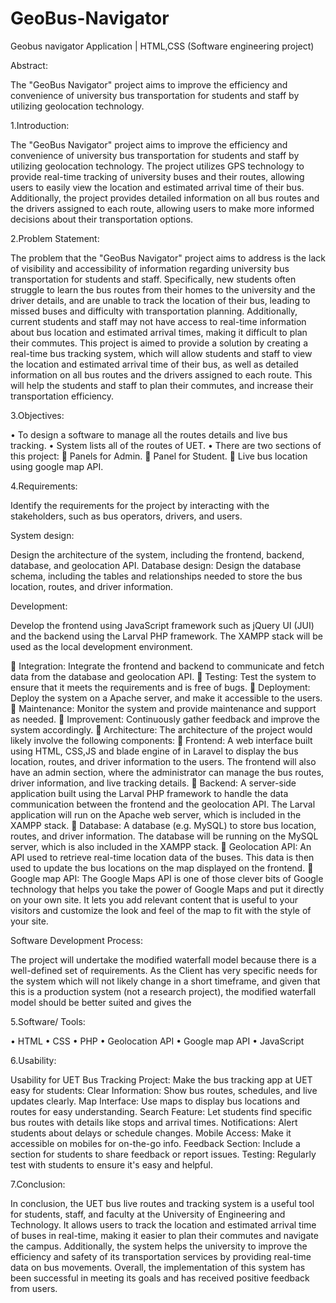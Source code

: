 # GeoBus-Navigator
Geobus navigator Application | HTML,CSS (Software engineering project)

Abstract:

The "GeoBus Navigator" project aims to improve the efficiency and convenience of university bus transportation for students and staff by utilizing geolocation technology.

1.Introduction: 

The "GeoBus Navigator" project aims to improve the efficiency and convenience of university bus transportation for students and staff by utilizing geolocation technology. The project utilizes GPS technology to provide real-time tracking of university buses and their routes, allowing users to easily view the location and estimated arrival time of their bus. Additionally, the project provides detailed information on all bus routes and the drivers assigned to each route, allowing users to make more informed decisions about their transportation options.

2.Problem Statement: 

The problem that the "GeoBus Navigator" project aims to address is the lack of visibility and accessibility of information regarding university bus transportation for students and staff. Specifically, new students often struggle to learn the bus routes from their homes to the university and the driver details, and are unable to track the location of their bus, leading to missed buses and difficulty with transportation planning. Additionally, current students and staff may not have access to real-time information about bus location and estimated arrival times, making it difficult to plan their commutes. This project is aimed to provide a solution by creating a real-time bus tracking system, which will allow students and staff to view the location and estimated arrival time of their bus, as well as detailed information on all bus routes and the drivers assigned to each route. This will help the students and staff to plan their commutes, and increase their transportation efficiency.

3.Objectives:

• To design a software to manage all the routes details and live bus tracking. 
• System lists all of the routes of UET. 
• There are two sections of this project: 
	Panels for Admin.
	Panel for Student.
	Live bus location using google map API.

4.Requirements:  

Identify the requirements for the project by interacting with the stakeholders, such as bus operators, drivers, and users.

 System design: 
 
 Design the architecture of the system, including the frontend, backend, database, and geolocation API. Database design: Design the database schema, including the tables and relationships needed to store the bus location, routes, and driver information. 
 
Development: 

Develop the frontend using JavaScript framework such as jQuery UI (JUI) and the backend using the Larval PHP framework. The XAMPP stack will be used as the local development environment. 

	Integration:
Integrate the frontend and backend to communicate and fetch data from the database and geolocation API.
	Testing: 
Test the system to ensure that it meets the requirements and is free of bugs. 
	Deployment: 
Deploy the system on a Apache server, and make it accessible to the users. 
	Maintenance:
Monitor the system and provide maintenance and support as needed. 
	Improvement:
Continuously gather feedback and improve the system accordingly.
	Architecture:
The architecture of the project would likely involve the following components:
	Frontend: 
A web interface built using HTML, CSS,JS and blade engine of in Laravel to display the bus location, routes, and driver information to the users. The frontend will also have an admin section, where the administrator can manage the bus routes, driver information, and live tracking details. 
	Backend: 
A server-side application built using the Larval PHP framework to handle the data communication between the frontend and the geolocation API. The Larval application will run on the Apache web server, which is included in the XAMPP stack. 
	Database: 
A database (e.g. MySQL) to store bus location, routes, and driver information. The database will be running on the MySQL server, which is also included in the XAMPP stack. 
	Geolocation API:
An API used to retrieve real-time location data of the buses. This data is then used to update the bus locations on the map displayed on the frontend. 
	Google map API: 
The Google Maps API is one of those clever bits of Google technology that helps you take the power of Google Maps and put it directly on your own site. It lets you add relevant content that is useful to your visitors and customize the look and feel of the map to fit with the style of your site.

Software Development Process: 

The project will undertake the modified waterfall model because there is a well-defined set of requirements. As the Client has very specific needs for the system which will not likely change in a short timeframe, and given that this is a production system (not a research project), the modified waterfall model should be better suited and gives the 

5.Software/ Tools: 

•	HTML 
•	CSS
•	PHP
•	Geolocation API 
•	Google map API
•	JavaScript

6.Usability: 

Usability for UET Bus Tracking Project:
Make the bus tracking app at UET easy for students:
Clear Information: Show bus routes, schedules, and live updates clearly.
Map Interface: Use maps to display bus locations and routes for easy understanding.
Search Feature: Let students find specific bus routes with details like stops and arrival times.
Notifications: Alert students about delays or schedule changes.
Mobile Access: Make it accessible on mobiles for on-the-go info.
Feedback Section: Include a section for students to share feedback or report issues.
Testing: Regularly test with students to ensure it's easy and helpful.

7.Conclusion: 

In conclusion, the UET bus live routes and tracking system is a useful tool for students, staff, and faculty at the University of Engineering and Technology. It allows users to track the location and estimated arrival time of buses in real-time, making it easier to plan their commutes and navigate the campus. Additionally, the system helps the university to improve the efficiency and safety of its transportation services by providing real-time data on bus movements. Overall, the implementation of this system has been successful in meeting its goals and has received positive feedback from users.
